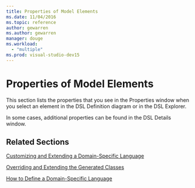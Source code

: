 ```yaml
---
title: Properties of Model Elements
ms.date: 11/04/2016
ms.topic: reference
author: gewarren
ms.author: gewarren
manager: douge
ms.workload:
  - "multiple"
ms.prod: visual-studio-dev15
---
```

# Properties of Model Elements
This section lists the properties that you see in the Properties window when you select an element in the DSL Definition diagram or in the DSL Explorer.

 In some cases, additional properties can be found in the DSL Details window.

## Related Sections
 [Customizing and Extending a Domain-Specific Language](../modeling/customizing-and-extending-a-domain-specific-language.md)

 [Overriding and Extending the Generated Classes](../modeling/overriding-and-extending-the-generated-classes.md)

 [How to Define a Domain-Specific Language](../modeling/how-to-define-a-domain-specific-language.md)
